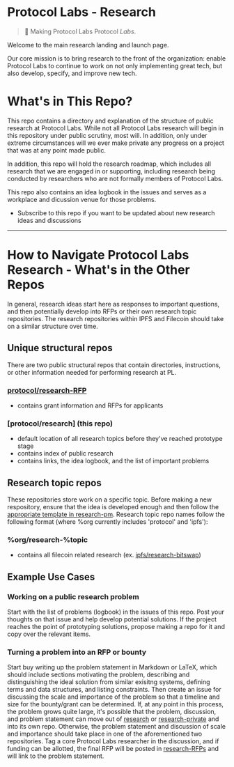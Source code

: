 # Protocol Labs - Research

> :rocket: Making Protocol Labs Protocol _Labs_.

Welcome to the main research landing and launch page.  

Our core mission is to bring research to the front of the organization: enable Protocol Labs to continue to work on not only implementing great tech, but also develop, specify, and improve new tech.

# What's in This Repo?

This repo contains a directory and explanation of the structure of public research at Protocol Labs.  While not all Protocol Labs research will begin in this repository under public scrutiny, most will.  In addition, only under extreme circumstances will we ever make private any progress on a project that was at any point made public.

In addition, this repo will hold the research roadmap, which includes all research that we are engaged in or supporting, including research being conducted by researchers who are not formally members of Protocol Labs.

This repo also contains an idea logbook in the issues and serves as a workplace and dicussion venue for those problems.


 - Subscribe to this repo if you want to be updated about new research ideas and discussions

---


# How to Navigate Protocol Labs Research - What's in the Other Repos
In general, research ideas start here as responses to important questions, and then potentially develop into RFPs or their own research topic repositories.  The research repositories within IPFS and Filecoin should take on a similar structure over time.

## Unique structural repos
There are two public structural repos that contain directories, instructions, or other information needed for performing research at PL.


### [protocol/research-RFP](https://github.com/protocol/research-RFP)
 - contains grant information and RFPs for applicants

### [protocol/research]  **(this repo)**
 - default location of all research topics before they've reached prototype stage
 - contains index of public research
 - contains links, the idea logbook, and the list of important problems


## Research topic repos 
These repositories store work on a specific topic.  Before making a new respository, ensure that the idea is developed enough and then follow the [appropriate template in research-pm](https://github.com/protocol/research-pm/tree/master/templates).  Research topic repo names follow the following format (where %org currently includes 'protocol' and 'ipfs'):

### %org/research-%topic
 - contains all filecoin related research (ex. [ipfs/research-bitswap](https://github.com/ipfs/research-bitswap/))


## Example Use Cases

### Working on a public research problem
Start with the list of problems (logbook) in the issues of this repo.  Post your thoughts on that issue and help develop potential solutions.  If the project reaches the point of prototyping solutions, propose making a repo for it and copy over the relevant items.

### Turning a problem into an RFP or bounty
Start buy writing up the problem statement in Markdown or LaTeX, which should include sections motivating the problem, describing and distinguishing the ideal solution from similar exisitng systems, defining terms and data structures, and listing constraints.  Then create an issue for discussing the scale and importance of the problem so that a timeline and size for the bounty/grant can be determined.  If, at any point in this process, the problem grows quite large, it's possible that the problem, discussion, and problem statement can move out of [research](https://github.com/protocol/research) or [research-private](https://github.com/protocol/research-private) and into its own repo.  Otherwise, the problem statement and discussion of scale and importance should take place in one of the aforementioned two repositories.  Tag a core Protocol Labs researcher in the discussion, and if funding can be allotted, the final RFP will be posted in [research-RFPs](https://github.com/protocol/research-RFPs) and will link to the problem statement.


